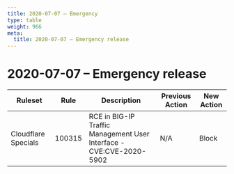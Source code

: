 ```yaml
---
title: 2020-07-07 – Emergency
type: table
weight: 966
meta:
  title: 2020-07-07 – Emergency release
---
```


# 2020-07-07 – Emergency release

<TableWrap><table style="width: 100%">

<thead>
  <tr>
    <th>Ruleset</th>
    <th>Rule</th>
    <th>Description</th>
    <th>Previous Action</th>
    <th>New Action</th>
  </tr>
</thead>
<tbody>
  <tr>
    <td>Cloudflare Specials</td>
    <td>100315</td>
    <td>RCE in BIG-IP Traffic Management User Interface - CVE:CVE-2020-5902</td>
    <td>N/A</td>
    <td>Block</td>
  </tr>
</tbody>

</table></TableWrap>